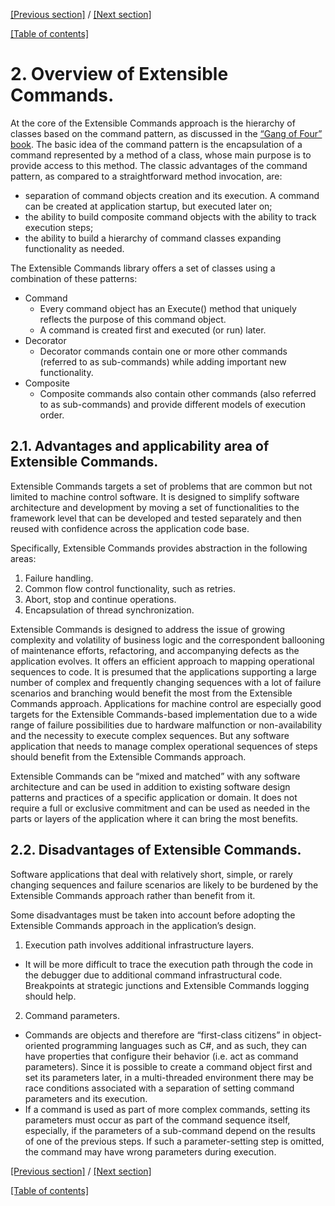 [[Previous section]](Section1.md) / [[Next section]](Section3.md)             

[[Table of contents]](TableOfContent.md)

# 2. Overview of Extensible Commands.

At the core of the Extensible Commands approach is the hierarchy of classes based on the command pattern, as discussed in the [“Gang of Four” book](https://springframework.guru/gang-of-four-design-patterns/). The basic idea of the command pattern is the encapsulation of a command represented by a method of a class, whose main purpose is to provide access to this method. The classic advantages of the command pattern, as compared to a straightforward method invocation, are:
- separation of command objects creation and its execution. A command can be created at application startup, but executed later on;
- the ability to build composite command objects with the ability to track execution steps;
- the ability to build a hierarchy of command classes expanding functionality as needed.

The Extensible Commands library offers a set of classes using a combination of these patterns:
- Command
   - Every command object has an Execute() method that uniquely reflects the purpose of this command object.
   - A command is created first and executed (or run) later.
- Decorator
   - Decorator commands contain one or more other commands (referred to as sub-commands) while adding important new functionality. 
- Composite
   - Composite commands also contain other commands (also referred to as sub-commands) and provide different models of execution order.
   
## 2.1. Advantages and applicability area of Extensible Commands.

Extensible Commands targets a set of problems that are common but not limited to machine control software. It is designed to simplify software architecture and development by moving a set of functionalities to the framework level that can be developed and tested separately and then reused with confidence across the application code base.

Specifically, Extensible Commands provides abstraction in the following areas:
1)	Failure handling.
2)	Common flow control functionality, such as retries.
3)	Abort, stop and continue operations.
4)	Encapsulation of thread synchronization.

Extensible Commands is designed to address the issue of growing complexity and volatility of business logic and the correspondent ballooning of maintenance efforts, refactoring, and accompanying defects as the application evolves. It offers an efficient approach to mapping operational sequences to code. It is presumed that the applications supporting a large number of complex and frequently changing sequences with a lot of failure scenarios and branching would benefit the most from the Extensible Commands approach. Applications for machine control are especially good targets for the Extensible Commands-based implementation due to a wide range of failure possibilities due to hardware malfunction or non-availability and the necessity to execute complex sequences. But any software application that needs to manage complex operational sequences of steps should benefit from the Extensible Commands approach. 

Extensible Commands can be “mixed and matched” with any software architecture and can be used in addition to existing software design patterns and practices of a specific application or domain. It does not require a full or exclusive commitment and can be used as needed in the parts or layers of the application where it can bring the most benefits.

## 2.2. Disadvantages of Extensible Commands.

Software applications that deal with relatively short, simple, or rarely changing sequences and failure scenarios are likely to be burdened by the Extensible Commands approach rather than benefit from it. 

Some disadvantages must be taken into account before adopting the Extensible Commands approach in the application’s design.
1)	Execution path involves additional infrastructure layers.
   - It will be more difficult to trace the execution path through the code in the debugger due to additional command infrastructural code. Breakpoints at strategic junctions and Extensible Commands logging should help.
2)	Command parameters.
   - Commands are objects and therefore are “first-class citizens” in object-oriented programming languages such as C#, and as such, they can have properties that configure their behavior (i.e. act as command parameters). Since it is possible to create a command object first and set its parameters later, in a multi-threaded environment there may be race conditions associated with a separation of setting command parameters and its execution.
   - If a command is used as part of more complex commands, setting its parameters must occur as part of the command sequence itself, especially, if the parameters of a sub-command depend on the results of one of the previous steps. If such a parameter-setting step is omitted, the command may have wrong parameters during execution.

[[Previous section]](Section1.md) / [[Next section]](Section3.md)             

[[Table of contents]](TableOfContent.md)
